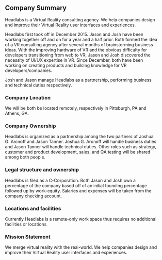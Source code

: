 ## Company Summary ##

Headlabs is a Virtual Reality consulting agency. We help companies design and improve their Virtual Reality user interfaces and experiences.

Headlabs first took off in December 2015. Jason and Josh have been working together off and on for a year and a half prior. Both formed the idea of a VR consulting agency after several months of brainstorming business ideas. With the improving hardware of VR and the obvious difficulty for developers transitioning from web to VR, Jason and Josh discovered the necessity of UI/UX expertise in VR.  Since December, both have been working on creating products and building knowledge for VR developers/companies.

Josh and Jason manage Headlabs as a partnership, performing business and technical duties respectively.

### Company Location
We will be both be located remotely, respectively in Pittsburgh, PA and Athens, GA.

### Company Ownership
Headlabs is organized as a partnership among the two partners of Joshua G. Aronoff and Jason Tanner. Joshua G. Aronoff will handle business duties and Jason Tanner will handle technical duties. Other roles such as strategy, customer and product development, sales, and QA testing will be shared among both people.


### Legal structure and ownership
Headlabs is filed as a C-Corporation. Both Jason and Josh own a percentage of the company based off of an initial founding percentage followed up by work-equity. Salaries and expenses will be taken from the company checking account.

### Locations and facilities
Currently Headlabs is a remote-only work space thus requires no additional facilities or locations.

### Mission Statement
We merge virtual reality with the real-world. We help companies design and improve their Virtual Reality user interfaces and experiences.
